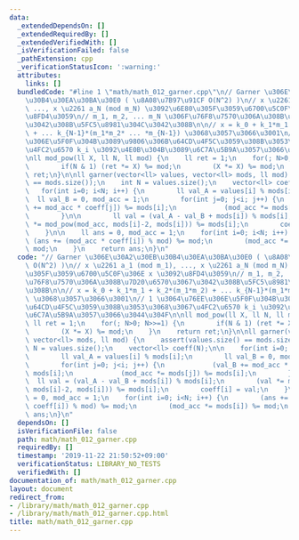```yaml
---
data:
  _extendedDependsOn: []
  _extendedRequiredBy: []
  _extendedVerifiedWith: []
  _isVerificationFailed: false
  _pathExtension: cpp
  _verificationStatusIcon: ':warning:'
  attributes:
    links: []
  bundledCode: "#line 1 \"math/math_012_garner.cpp\"\n// Garner \u306E\u30A2\u30EB\
    \u30B4\u30EA\u30BA\u30E0 ( \u8A08\u7B97\u91CF O(N^2) )\n// x \u2261 a_1 (mod m_1),\
    \ ..., x \u2261 a_N (mod m_N) \u3092\u6E80\u305F\u3059\u6700\u5C0F\u306E x \u3092\
    \u8FD4\u3059\n// m_1, m_2, ... m_N \u306F\u76F8\u7570\u306A\u308B\u7D20\u6570\u3067\
    \u3042\u308B\u5FC5\u8981\u304C\u3042\u308B\n\n// x = k_0 + k_1*m_1 + k_2*(m_1*m_2)\
    \ + ... k_{N-1}*(m_1*m_2* ... *m_{N-1}) \u3068\u3057\u3066\u3001\n// 1 \u3064\u76EE\
    \u306E\u5F0F\u304B\u3089\u9806\u306B\u64CD\u4F5C\u3059\u308B\u3053\u3068\u3067\
    \u4FC2\u6570 k_i \u3092\u4E0B\u304B\u3089\u6C7A\u5B9A\u3057\u3066\u3044\u304F\n\
    \nll mod_pow(ll X, ll N, ll mod) {\n    ll ret = 1;\n    for(; N>0; N>>=1) {\n\
    \        if(N & 1) (ret *= X) %= mod;\n        (X *= X) %= mod;\n    }\n    return\
    \ ret;\n}\n\nll garner(vector<ll> values, vector<ll> mods, ll mod) {\n    assert(values.size()\
    \ == mods.size());\n    int N = values.size();\n    vector<ll> coeff(N);\n\n \
    \   for(int i=0; i<N; i++) {\n        ll val_A = values[i] % mods[i];\n      \
    \  ll val_B = 0, mod_acc = 1;\n        for(int j=0; j<i; j++) {\n            (val_B\
    \ += mod_acc * coeff[j]) %= mods[i];\n            (mod_acc *= mods[j]) %= mods[i];\n\
    \        }\n\n        ll val = (val_A - val_B + mods[i]) % mods[i];\n        (val\
    \ *= mod_pow(mod_acc, mods[i]-2, mods[i])) %= mods[i];\n        coeff[i] = val;\n\
    \    }\n\n    ll ans = 0, mod_acc = 1;\n    for(int i=0; i<N; i++) {\n       \
    \ (ans += (mod_acc * coeff[i]) % mod) %= mod;\n        (mod_acc *= mods[i]) %=\
    \ mod;\n    }\n    return ans;\n}\n"
  code: "// Garner \u306E\u30A2\u30EB\u30B4\u30EA\u30BA\u30E0 ( \u8A08\u7B97\u91CF\
    \ O(N^2) )\n// x \u2261 a_1 (mod m_1), ..., x \u2261 a_N (mod m_N) \u3092\u6E80\
    \u305F\u3059\u6700\u5C0F\u306E x \u3092\u8FD4\u3059\n// m_1, m_2, ... m_N \u306F\
    \u76F8\u7570\u306A\u308B\u7D20\u6570\u3067\u3042\u308B\u5FC5\u8981\u304C\u3042\
    \u308B\n\n// x = k_0 + k_1*m_1 + k_2*(m_1*m_2) + ... k_{N-1}*(m_1*m_2* ... *m_{N-1})\
    \ \u3068\u3057\u3066\u3001\n// 1 \u3064\u76EE\u306E\u5F0F\u304B\u3089\u9806\u306B\
    \u64CD\u4F5C\u3059\u308B\u3053\u3068\u3067\u4FC2\u6570 k_i \u3092\u4E0B\u304B\u3089\
    \u6C7A\u5B9A\u3057\u3066\u3044\u304F\n\nll mod_pow(ll X, ll N, ll mod) {\n   \
    \ ll ret = 1;\n    for(; N>0; N>>=1) {\n        if(N & 1) (ret *= X) %= mod;\n\
    \        (X *= X) %= mod;\n    }\n    return ret;\n}\n\nll garner(vector<ll> values,\
    \ vector<ll> mods, ll mod) {\n    assert(values.size() == mods.size());\n    int\
    \ N = values.size();\n    vector<ll> coeff(N);\n\n    for(int i=0; i<N; i++) {\n\
    \        ll val_A = values[i] % mods[i];\n        ll val_B = 0, mod_acc = 1;\n\
    \        for(int j=0; j<i; j++) {\n            (val_B += mod_acc * coeff[j]) %=\
    \ mods[i];\n            (mod_acc *= mods[j]) %= mods[i];\n        }\n\n      \
    \  ll val = (val_A - val_B + mods[i]) % mods[i];\n        (val *= mod_pow(mod_acc,\
    \ mods[i]-2, mods[i])) %= mods[i];\n        coeff[i] = val;\n    }\n\n    ll ans\
    \ = 0, mod_acc = 1;\n    for(int i=0; i<N; i++) {\n        (ans += (mod_acc *\
    \ coeff[i]) % mod) %= mod;\n        (mod_acc *= mods[i]) %= mod;\n    }\n    return\
    \ ans;\n}\n"
  dependsOn: []
  isVerificationFile: false
  path: math/math_012_garner.cpp
  requiredBy: []
  timestamp: '2019-11-22 21:50:52+09:00'
  verificationStatus: LIBRARY_NO_TESTS
  verifiedWith: []
documentation_of: math/math_012_garner.cpp
layout: document
redirect_from:
- /library/math/math_012_garner.cpp
- /library/math/math_012_garner.cpp.html
title: math/math_012_garner.cpp
---
```

